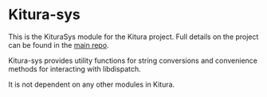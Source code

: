 # Kitura-sys

This is the KituraSys module for the Kitura project. Full details on the project can be found in the [main repo](https://github.com/IBM-Swift/Kitura).

Kitura-sys provides utility functions for string conversions and convenience methods for interacting with libdispatch.

It is not dependent on any other modules in Kitura.
